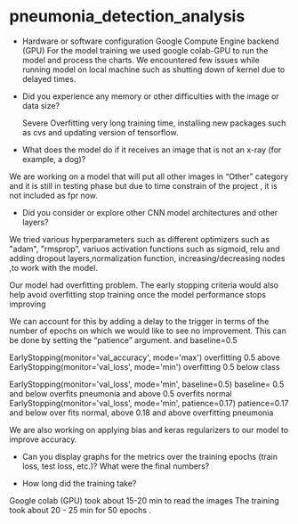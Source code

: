 
# pneumonia_detection_analysis
* Hardware or software configuration
   Google Compute Engine backend (GPU)
   For the model training we used google colab-GPU to run the model and process the charts. We encountered few issues while running model on local machine such as shutting down    of kernel due to delayed times.

* Did you experience any memory or other difficulties with the image or data size?
   
  Severe Overfitting
 very long training time, installing new packages such as cvs and updating version of tensorflow.

* What does the model do if it receives an image that is not an x-ray (for example, a dog)?

We are working on a model that will put all other images in “Other” category and it is still in testing phase  but due to time constrain of the project , it is not included as fpr now.

* Did you consider or explore other CNN model architectures and other layers?

 We tried various hyperparameters such as different optimizers such as "adam", "rmsprop", variuos activation functions such as sigmoid, relu and adding dropout layers,normalization function, increasing/decreasing nodes ,to work with the model.
 
 Our model had overfitting problem. 
The early stopping criteria would also help avoid overfitting  stop training once the model performance stops improving 

We can account for this by adding a delay to the trigger in terms of the number of epochs on which we would like to see no improvement. This can be done by setting the “patience” argument. and baseline=0.5

EarlyStopping(monitor='val_accuracy', mode='max') overfitting 0.5 above
EarlyStopping(monitor='val_loss', mode='min') overfitting 0.5 below class

EarlyStopping(monitor='val_loss', mode='min', baseline=0.5)    baseline= 0.5 and below overfits pneumonia and above 0.5 overfits normal
EarlyStopping(monitor='val_loss', mode='min', patience=0.17) patience=0.17 and below over fits normal, above 0.18 and above overfitting pneumonia
 
We are also working on applying bias and keras regularizers to our model to improve accuracy. 

* Can you display graphs for the metrics over the training epochs (train loss, test loss, etc.)? What were the final numbers?



* How long did the training take?

Google colab (GPU) took about 15-20 min to read the images
The training took about 20 - 25 min for 50 epochs .




